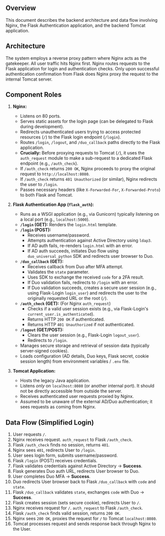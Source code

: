 ## Overview

This document describes the backend architecture and data flow involving Nginx, the Flask Authentication application, and the backend Tomcat application.

## Architecture

The system employs a reverse proxy pattern where Nginx acts as the gatekeeper. All user traffic hits Nginx first. Nginx routes requests to the Flask application for login and authentication checks. Only upon successful authentication confirmation from Flask does Nginx proxy the request to the internal Tomcat server.

## Component Roles

1.  **Nginx:**
    * Listens on 80 ports.
    * Serves static assets for the login page (can be delegated to Flask during development).
    * Redirects unauthenticated users trying to access protected resources (`/`) to the Flask login endpoint (`/login`).
    * Routes `/login`, `/logout`, and `/duo_callback` paths directly to the Flask application.
    * **Crucially:** Before proxying requests to Tomcat (`/`), it uses the `auth_request` module to make a sub-request to a dedicated Flask endpoint (e.g., `/auth_check`).
    * If `/auth_check` returns `200 OK`, Nginx proceeds to proxy the original request to `http://localhost:8080`.
    * If `/auth_check` returns `401 Unauthorized` (or similar), Nginx redirects the user to `/login`.
    * Passes necessary headers (like `X-Forwarded-For`, `X-Forwarded-Proto`) to both Flask and Tomcat.

2.  **Flask Authentication App (`flask_auth`):**
    * Runs as a WSGI application (e.g., via Gunicorn) typically listening on a local port (e.g., `localhost:5000`).
    * **`/login` (GET):** Renders the `login.html` template.
    * **`/login` (POST):**
        * Receives username/password.
        * Attempts authentication against Active Directory using `ldap3`.
        * If AD auth fails, re-renders `login.html` with an error.
        * If AD auth succeeds, initiates Duo flow using `duo_universal_python` SDK and redirects user browser to Duo.
    * **`/duo_callback` (GET):**
        * Receives callback from Duo after MFA attempt.
        * Validates the `state` parameter.
        * Uses SDK to exchange the received `code` for a 2FA result.
        * If Duo validation fails, redirects to `/login` with an error.
        * If Duo validation succeeds, creates a secure user session (e.g., using Flask-Login `login_user`) and redirects the user to the originally requested URL or the root (`/`).
    * **`/auth_check` (GET):** (For Nginx `auth_request`)
        * Checks if a valid user session exists (e.g., via Flask-Login's `current_user.is_authenticated`).
        * Returns HTTP `200 OK` if authenticated.
        * Returns HTTP `401 Unauthorized` if not authenticated.
    * **`/logout` (GET/POST):**
        * Clears the user session (e.g., Flask-Login `logout_user`).
        * Redirects to `/login`.
    * Manages secure storage and retrieval of session data (typically server-signed cookies).
    * Loads configuration (AD details, Duo keys, Flask secret, cookie session length) from environment variables / `.env` file.

3.  **Tomcat Application:**
    * Hosts the legacy Java application.
    * Listens *only* on `localhost:8080` (or another internal port). It should not be directly accessible from outside the server.
    * Receives authenticated user requests proxied by Nginx.
    * Assumed to be unaware of the external AD/Duo authentication; it sees requests as coming from Nginx.

## Data Flow (Simplified Login)

1.  User requests `/`.
2.  Nginx receives request. `auth_request` to Flask `/auth_check`.
3.  Flask `/auth_check` finds no session, returns `401`.
4.  Nginx sees `401`, redirects User to `/login`.
5.  User sees login form, submits username/password.
6.  Flask `/login` (POST) receives credentials.
7.  Flask validates credentials against Active Directory -> **Success**.
8.  Flask generates Duo auth URL, redirects User browser to Duo.
9.  User completes Duo MFA -> **Success**.
10. Duo redirects User browser back to Flask `/duo_callback` with `code` and `state`.
11. Flask `/duo_callback` validates `state`, exchanges `code` with Duo -> **Success**.
12. Flask creates session (sets secure cookie), redirects User to `/`.
13. Nginx receives request for `/`. `auth_request` to Flask `/auth_check`.
14. Flask `/auth_check` finds valid session, returns `200 OK`.
15. Nginx sees `200 OK`, proxies the request for `/` to Tomcat `localhost:8080`.
16. Tomcat processes request and sends response back through Nginx to the User.
